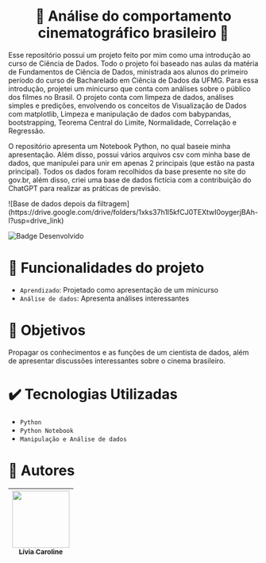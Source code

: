 <h1 align="center"> 🎥 Análise do comportamento cinematográfico brasileiro 🎥 </h1>

<p>Esse repositório possui um projeto feito por mim como uma introdução ao curso de Ciência de Dados. Todo o projeto foi baseado nas aulas da matéria de 
  Fundamentos de Ciência de Dados, ministrada aos alunos do primeiro período do curso de Bacharelado em Ciência de Dados da UFMG. Para essa introdução,
projetei um minicurso que conta com análises sobre o público dos filmes no Brasil. O projeto conta com limpeza de dados, análises simples e predições, 
envolvendo os conceitos de Visualização de Dados com matplotlib, Limpeza e manipulação de dados com babypandas, bootstrapping, Teorema Central do 
Limite, Normalidade, Correlação e Regressão.</p>
<p>O repositório apresenta um Notebook Python, no qual baseie minha apresentação. Além disso, possui vários arquivos csv com minha base de dados,
que manipulei para unir em apenas 2 principais (que estão na pasta principal). Todos os dados foram recolhidos da base presente no site do gov.br, além 
disso, criei uma base de dados fictícia com a contribuição do ChatGPT para realizar as práticas de previsão. </p>
<p> ![Base de dados depois da filtragem](https://drive.google.com/drive/folders/1xks37h1l5kfCJ0TEXtwI0oygerjBAh-l?usp=drive_link)</p>

 ![Badge Desenvolvido](https://img.shields.io/badge/STATUS-Finalizado-green)

# 🔨 Funcionalidades do projeto

- `Aprendizado`: Projetado como apresentação de um minicurso
- `Análise de dados`: Apresenta análises interessantes

# 👀 Objetivos

Propagar os conhecimentos e as funções de um cientista de dados, além de apresentar discussões interessantes sobre o cinema brasileiro. 

# ✔️ Tecnologias Utilizadas

- `Python`
- `Python Notebook`
- `Manipulação e Análise de dados`

# 👩 Autores

| [<img src="https://i.imgur.com/OO9DSbF.jpg" width=115><br><sub>Lívia Caroline</sub>](https://github.com/Livia-CRPereira) |
| :--------------------------------------------------------------------------------------------------------------------------: |
